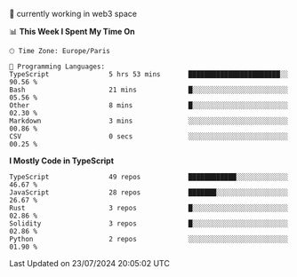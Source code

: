 🔭 currently working in web3 space

<!--START_SECTION:waka-->
📊 **This Week I Spent My Time On** 

```text
🕑︎ Time Zone: Europe/Paris

💬 Programming Languages: 
TypeScript               5 hrs 53 mins       ███████████████████████░░   90.56 % 
Bash                     21 mins             █░░░░░░░░░░░░░░░░░░░░░░░░   05.56 % 
Other                    8 mins              █░░░░░░░░░░░░░░░░░░░░░░░░   02.30 % 
Markdown                 3 mins              ░░░░░░░░░░░░░░░░░░░░░░░░░   00.86 % 
CSV                      0 secs              ░░░░░░░░░░░░░░░░░░░░░░░░░   00.25 % 
```

**I Mostly Code in TypeScript** 

```text
TypeScript               49 repos            ████████████░░░░░░░░░░░░░   46.67 % 
JavaScript               28 repos            ███████░░░░░░░░░░░░░░░░░░   26.67 % 
Rust                     3 repos             █░░░░░░░░░░░░░░░░░░░░░░░░   02.86 % 
Solidity                 3 repos             █░░░░░░░░░░░░░░░░░░░░░░░░   02.86 % 
Python                   2 repos             ░░░░░░░░░░░░░░░░░░░░░░░░░   01.90 % 
```




 Last Updated on 23/07/2024 20:05:02 UTC
<!--END_SECTION:waka-->
